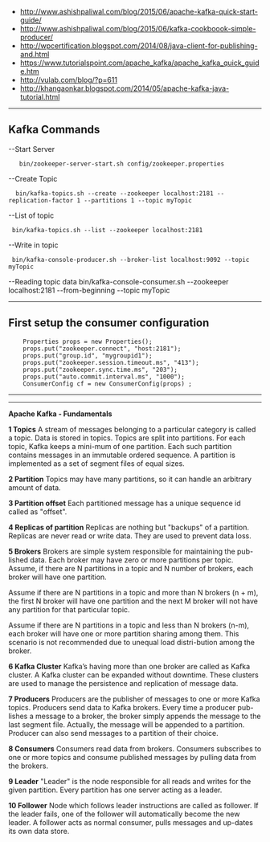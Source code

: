 * http://www.ashishpaliwal.com/blog/2015/06/apache-kafka-quick-start-guide/
* http://www.ashishpaliwal.com/blog/2015/06/kafka-cookboook-simple-producer/
* http://wpcertification.blogspot.com/2014/08/java-client-for-publishing-and.html
* https://www.tutorialspoint.com/apache_kafka/apache_kafka_quick_guide.htm
* http://vulab.com/blog/?p=611
* http://khangaonkar.blogspot.com/2014/05/apache-kafka-java-tutorial.html

-----------------------------------------------------------------------------------------------------------------------
Kafka Commands 
-----------------------------------------------------------------------------------------------------------------------
--Start Server

       bin/zookeeper-server-start.sh config/zookeeper.properties

--Create Topic

      bin/kafka-topics.sh --create --zookeeper localhost:2181 --replication-factor 1 --partitions 1 --topic myTopic

--List of topic

     bin/kafka-topics.sh --list --zookeeper localhost:2181

--Write in topic

     bin/kafka-console-producer.sh --broker-list localhost:9092 --topic myTopic

--Reading topic data
bin/kafka-console-consumer.sh --zookeeper localhost:2181 --from-beginning --topic myTopic


-----------------------------------------------------------------------------------------------------------------------
 First setup the consumer configuration
-----------------------------------------------------------------------------------------------------------------------


        Properties props = new Properties();
        props.put("zookeeper.connect", "host:2181");
        props.put("group.id", "mygroupid1");
        props.put("zookeeper.session.timeout.ms", "413");
        props.put("zookeeper.sync.time.ms", "203");
        props.put("auto.commit.interval.ms", "1000");
        ConsumerConfig cf = new ConsumerConfig(props) ;
-----------------------------------------------------------------------------------------------------------------------
-----------------------------------------------------------------------------------------------------------------------

**Apache Kafka - Fundamentals**

**1 Topics**
A stream of messages belonging to a particular category is called a topic. Data is stored in topics.
Topics are split into partitions. For each topic, Kafka keeps a mini-mum of one partition. Each such partition contains messages in an immutable ordered sequence. A partition is implemented as a set of segment files of equal sizes.

**2 Partition**
Topics may have many partitions, so it can handle an arbitrary amount of data.

**3 Partition offset**
Each partitioned message has a unique sequence id called as "offset".

**4 Replicas of partition**
Replicas are nothing but "backups" of a partition. Replicas are never read or write data. They are used to prevent data loss.

**5 Brokers**
Brokers are simple system responsible for maintaining the pub-lished data. Each broker may have zero or more partitions per topic. Assume, if there are N partitions in a topic and N number of brokers, each broker will have one partition.

Assume if there are N partitions in a topic and more than N brokers (n + m), the first N broker will have one partition and the next M broker will not have any partition for that particular topic.

Assume if there are N partitions in a topic and less than N brokers (n-m), each broker will have one or more partition sharing among them. This scenario is not recommended due to unequal load distri-bution among the broker.

**6 Kafka Cluster**
Kafka’s having more than one broker are called as Kafka cluster. A Kafka cluster can be expanded without downtime. These clusters are used to manage the persistence and replication of message data.

**7 Producers**
Producers are the publisher of messages to one or more Kafka topics. Producers send data to Kafka brokers. Every time a producer pub-lishes a message to a broker, the broker simply appends the message to the last segment file. Actually, the message will be appended to a partition. Producer can also send messages to a partition of their choice.

**8 Consumers**
Consumers read data from brokers. Consumers subscribes to one or more topics and consume published messages by pulling data from the brokers.

**9 Leader**
"Leader" is the node responsible for all reads and writes for the given partition. Every partition has one server acting as a leader.

**10 Follower**
Node which follows leader instructions are called as follower. If the leader fails, one of the follower will automatically become the new leader. A follower acts as normal consumer, pulls messages and up-dates its own data store.